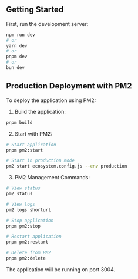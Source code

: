 ## Getting Started

First, run the development server:

```bash
npm run dev
# or
yarn dev
# or
pnpm dev
# or
bun dev
```

## Production Deployment with PM2

To deploy the application using PM2:

1. Build the application:
```bash
pnpm build
```

2. Start with PM2:
```bash
# Start application
pnpm pm2:start

# Start in production mode
pm2 start ecosystem.config.js --env production
```

3. PM2 Management Commands:
```bash
# View status
pm2 status

# View logs
pm2 logs shorturl

# Stop application
pnpm pm2:stop

# Restart application
pnpm pm2:restart

# Delete from PM2
pnpm pm2:delete
```

The application will be running on port 3004.
